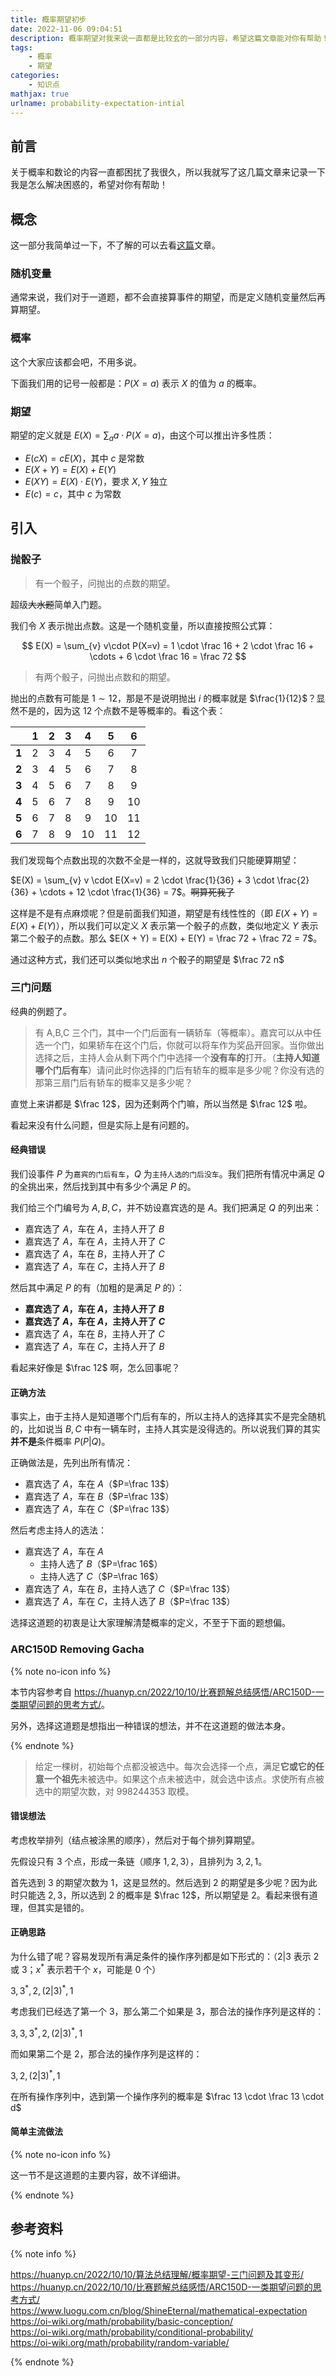 ```yaml
---
title: 概率期望初步
date: 2022-11-06 09:04:51
description: 概率期望对我来说一直都是比较玄的一部分内容，希望这篇文章能对你有帮助！
tags:
	- 概率
	- 期望
categories:
	- 知识点
mathjax: true
urlname: probability-expectation-intial
---
```


## 前言

关于概率和数论的内容一直都困扰了我很久，所以我就写了这几篇文章来记录一下我是怎么解决困惑的，希望对你有帮助！

## 概念

这一部分我简单过一下，不了解的可以去看[这篇](https://www.luogu.com.cn/blog/ShineEternal/mathematical-expectation)文章。

### 随机变量

通常来说，我们对于一道题，都不会直接算事件的期望，而是定义随机变量然后再算期望。

### 概率

这个大家应该都会吧，不用多说。

下面我们用的记号一般都是：$P(X=a)$ 表示 $X$ 的值为 $a$ 的概率。

### 期望

期望的定义就是 $E(X) = \sum_{a} a\cdot P(X=a)$，由这个可以推出许多性质：

- $E(cX) = cE(X)$，其中 $c$ 是常数
- $E(X+Y) = E(X)+E(Y)$
- $E(XY) = E(X)\cdot E(Y)$，要求 $X,Y$ 独立
- $E(c) = c$，其中 $c$ 为常数

## 引入

### 抛骰子

> 有一个骰子，问抛出的点数的期望。

超级~~大水题~~简单入门题。

我们令 $X$ 表示抛出点数。这是一个随机变量，所以直接按照公式算：

$$
E(X) = \sum_{v} v\cdot P(X=v) = 1 \cdot \frac 16 + 2 \cdot \frac 16 + \cdots + 6 \cdot \frac 16 = \frac 72
$$

> 有两个骰子，问抛出点数和的期望。

抛出的点数有可能是 $1\sim 12$，那是不是说明抛出 $i$ 的概率就是 $\frac{1}{12}$？显然不是的，因为这 $12$ 个点数不是等概率的。看这个表：

|       | **1** | **2** | **3** | **4** | **5** | **6** |
|:-----:|:-----:|:-----:|:-----:|:-----:|:-----:|:-----:|
| **1** |   2   |   3   |   4   |   5   |   6   |   7   |
| **2** |   3   |   4   |   5   |   6   |   7   |   8   |
| **3** |   4   |   5   |   6   |   7   |   8   |   9   |
| **4** |   5   |   6   |   7   |   8   |   9   |   10  |
| **5** |   6   |   7   |   8   |   9   |   10  |   11  |
| **6** |   7   |   8   |   9   |   10  |   11  |   12  |

我们发现每个点数出现的次数不全是一样的，这就导致我们只能硬算期望：

$E(X) = \sum_{v} v \cdot E(X=v) = 2 \cdot \frac{1}{36} + 3 \cdot \frac{2}{36} + \cdots + 12 \cdot \frac{1}{36} = 7$。~~啊算死我了~~

这样是不是有点麻烦呢？但是前面我们知道，期望是有线性性的（即 $E(X + Y) = E(X) + E(Y)$），所以我们可以定义 $X$ 表示第一个骰子的点数，类似地定义 $Y$ 表示第二个骰子的点数。那么 $E(X + Y) = E(X) + E(Y) = \frac 72 + \frac 72 = 7$。

通过这种方式，我们还可以类似地求出 $n$ 个骰子的期望是 $\frac 72 n$

### 三门问题

经典的例题了。

> 有 A,B,C 三个门，其中一个门后面有一辆轿车（等概率）。嘉宾可以从中任选一个门，如果轿车在这个门后，你就可以将车作为奖品开回家。当你做出选择之后，主持人会从剩下两个门中选择一个**没有车的**打开。（**主持人知道哪个门后有车**）请问此时你选择的门后有轿车的概率是多少呢？你没有选的那第三扇门后有轿车的概率又是多少呢？

直觉上来讲都是 $\frac 12$，因为还剩两个门嘛，所以当然是 $\frac 12$ 啦。

看起来没有什么问题，但是实际上是有问题的。

#### 经典错误

我们设事件 $P$ 为`嘉宾的门后有车`，$Q$ 为`主持人选的门后没车`。我们把所有情况中满足 $Q$ 的全挑出来，然后找到其中有多少个满足 $P$ 的。

我们给三个门编号为 $A,B,C$，并不妨设嘉宾选的是 $A$。我们把满足 $Q$ 的列出来：

- 嘉宾选了 $A$，车在 $A$，主持人开了 $B$
- 嘉宾选了 $A$，车在 $A$，主持人开了 $C$
- 嘉宾选了 $A$，车在 $B$，主持人开了 $C$
- 嘉宾选了 $A$，车在 $C$，主持人开了 $B$

然后其中满足 $P$ 的有（加粗的是满足 $P$ 的）：

- **嘉宾选了 $A$，车在 $A$，主持人开了 $B$**
- **嘉宾选了 $A$，车在 $A$，主持人开了 $C$**
- 嘉宾选了 $A$，车在 $B$，主持人开了 $C$
- 嘉宾选了 $A$，车在 $C$，主持人开了 $B$

看起来好像是 $\frac 12$ 啊，怎么回事呢？

#### 正确方法

事实上，由于主持人是知道哪个门后有车的，所以主持人的选择其实不是完全随机的，比如说当 $B,C$ 中有一辆车时，主持人其实是没得选的。所以说我们算的其实**并不是**条件概率 $P(P|Q)$。

正确做法是，先列出所有情况：

- 嘉宾选了 $A$，车在 $A$（$P=\frac 13$）
- 嘉宾选了 $A$，车在 $B$（$P=\frac 13$）
- 嘉宾选了 $A$，车在 $C$（$P=\frac 13$）

然后考虑主持人的选法：

- 嘉宾选了 $A$，车在 $A$
  - 主持人选了 $B$（$P=\frac 16$）
  - 主持人选了 $C$（$P=\frac 16$）
- 嘉宾选了 $A$，车在 $B$，主持人选了 $C$（$P=\frac 13$）
- 嘉宾选了 $A$，车在 $C$，主持人选了 $B$（$P=\frac 13$）

选择这道题的初衷是让大家理解清楚概率的定义，不至于下面的题想偏。

### ARC150D Removing Gacha

{% note no-icon info %}

本节内容参考自 <https://huanyp.cn/2022/10/10/比赛题解总结感悟/ARC150D-一类期望问题的思考方式/>。

另外，选择这道题是想指出一种错误的想法，并不在这道题的做法本身。

{% endnote %}


> 给定一棵树，初始每个点都没被选中。每次会选择一个点，满足**它或它的任意一个祖先**未被选中。如果这个点未被选中，就会选中该点。求使所有点被选中的期望次数，对 $998244353$ 取模。

#### 错误想法

考虑枚举排列（结点被涂黑的顺序），然后对于每个排列算期望。

先假设只有 $3$ 个点，形成一条链（顺序 $1,2,3$），且排列为 $3,2,1$。

首先选到 $3$ 的期望次数为 $1$，这是显然的。然后选到 $2$ 的期望是多少呢？因为此时只能选 $2,3$，所以选到 $2$ 的概率是 $\frac 12$，所以期望是 $2$。看起来很有道理，但其实是错的。

#### 正确思路

为什么错了呢？容易发现所有满足条件的操作序列都是如下形式的：（$2|3$ 表示 $2$ 或 $3$；$x^*$ 表示若干个 $x$，可能是 $0$ 个）

$3,3^*,2,(2|3)^*,1$

考虑我们已经选了第一个 $3$，那么第二个如果是 $3$，那合法的操作序列是这样的：

$3,3,3^*,2,(2|3)^*,1$

而如果第二个是 $2$，那合法的操作序列是这样的：

$3,2,(2|3)^*,1$

在所有操作序列中，选到第一个操作序列的概率是 $\frac 13 \cdot \frac 13 \cdot d$

#### 简单主流做法

{% note no-icon info %}

这一节不是这道题的主要内容，故不详细讲。

{% endnote %}


## 参考资料

{% note info %}

<https://huanyp.cn/2022/10/10/算法总结理解/概率期望-三门问题及其变形/>  
<https://huanyp.cn/2022/10/10/比赛题解总结感悟/ARC150D-一类期望问题的思考方式/>  
<https://www.luogu.com.cn/blog/ShineEternal/mathematical-expectation>  
<https://oi-wiki.org/math/probability/basic-conception/>  
<https://oi-wiki.org/math/probability/conditional-probability/>  
<https://oi-wiki.org/math/probability/random-variable/>

{% endnote %}
<!--
P5644
AGC050D
ABC263
P5643
CF335E

CF917D
CF360D
-->